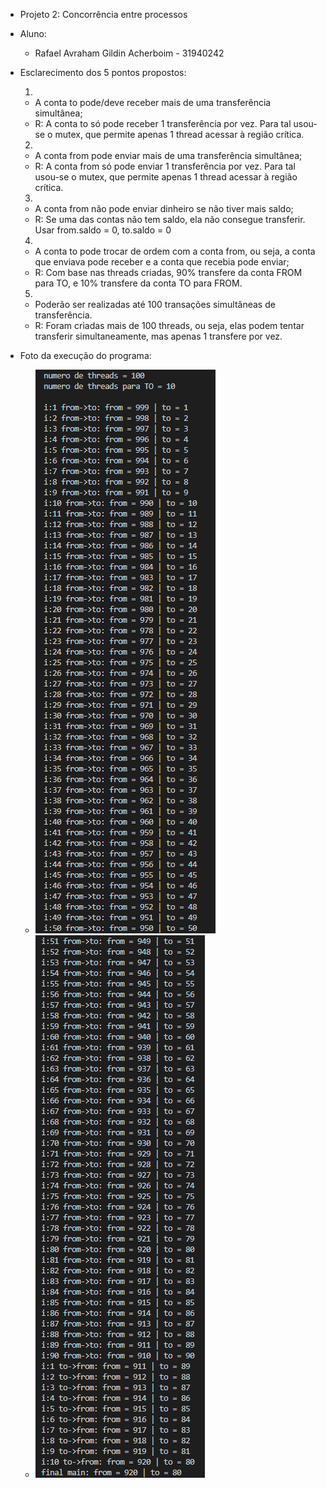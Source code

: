 * Projeto 2: Concorrência entre processos

* Aluno: 
    * Rafael Avraham Gildin Acherboim - 31940242

* Esclarecimento dos 5 pontos propostos:

    1. 
    - A conta to pode/deve receber mais de uma transferência simultânea; 
    - R: A conta to só pode receber 1 transferência por vez. Para tal usou-se o mutex, que permite apenas 1 thread acessar à região crítica.
    2. 
    - A conta from pode enviar mais de uma transferência simultânea;
    - R: A conta from só pode enviar 1 transferência por vez. Para tal usou-se o mutex, que permite apenas 1 thread acessar à região crítica.
    3. 
    - A conta from não pode enviar dinheiro se não tiver mais saldo; 
    - R: Se uma das contas não tem saldo, ela não consegue transferir. Usar from.saldo = 0, to.saldo = 0
    4. 
    - A conta to pode trocar de ordem com a conta from, ou seja, a conta que enviava pode receber e a conta que recebia pode enviar;
    - R: Com base nas threads criadas, 90% transfere da conta FROM para TO, e 10% transfere da conta TO para FROM.
    5. 
    - Poderão ser realizadas até 100 transações simultâneas de transferência.
    - R: Foram criadas mais de 100 threads, ou seja, elas podem tentar transferir simultaneamente, mas apenas 1 transfere por vez. 

* Foto da execução do programa:
    * ![Alt text](imagens/ex1.png?raw=true "Execução 1-50")
    * ![Alt text](imagens/ex2.png?raw=true "Execução 51-100")